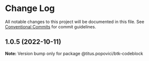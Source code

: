 # Change Log

All notable changes to this project will be documented in this file.
See [Conventional Commits](https://conventionalcommits.org) for commit guidelines.

## 1.0.5 (2022-10-11)

**Note:** Version bump only for package @titus.popovici/btk-codeblock
